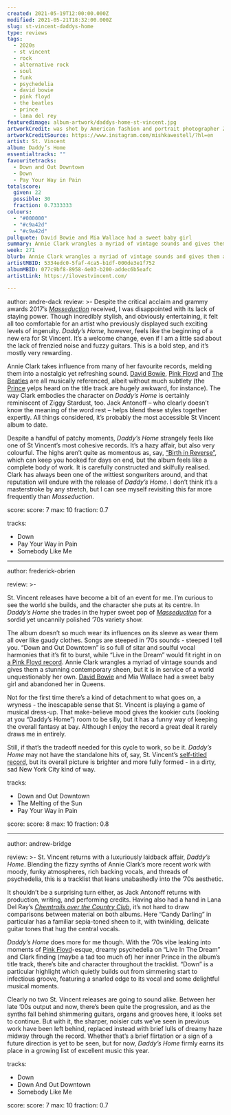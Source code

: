 ```yaml
---
created: 2021-05-19T12:00:00.000Z
modified: 2021-05-21T18:32:00.000Z
slug: st-vincent-daddys-home
type: reviews
tags:
  - 2020s
  - st vincent
  - rock
  - alternative rock
  - soul
  - funk
  - psychedelia
  - david bowie
  - pink floyd
  - the beatles
  - prince
  - lana del rey
featuredimage: album-artwork/daddys-home-st-vincent.jpg
artworkCredit: was shot by American fashion and portrait photographer Zackery Michael, with design by British artist Mishka Westell.
artworkCreditSource: https://www.instagram.com/mishkawestell/?hl=en
artist: St. Vincent
album: Daddy’s Home
essentialtracks: ""
favouritetracks:
  - Down and Out Downtown
  - Down
  - Pay Your Way in Pain
totalscore:
  given: 22
  possible: 30
  fraction: 0.7333333
colours:
  - "#000000"
  - "#c9a42d"
  - "#c9a42d"
pullquote: David Bowie and Mia Wallace had a sweet baby girl
summary: Annie Clark wrangles a myriad of vintage sounds and gives them a stunning contemporary sheen, but it is in service of a world unquestionably her own. David Bowie and Mia Wallace had a sweet baby girl and abandoned her in South Queens.
week: 271
blurb: Annie Clark wrangles a myriad of vintage sounds and gives them a stunning contemporary sheen, but it is in service of a world unquestionably her own. David Bowie and Mia Wallace had a sweet baby girl and abandoned her in South Queens.
artistMBID: 5334edc0-5faf-4ca5-b1df-000de3e1f752
albumMBID: 077c9bf8-8958-4e03-b200-addec6b5eafc
artistLink: https://ilovestvincent.com/

---
```

author: andre-dack
review: >-
  Despite the critical acclaim and grammy awards 2017’s _[Masseduction](/reviews/st-vincent-masseduction/)_ received, I was disappointed with its lack of staying power. Though incredibly stylish, and obviously entertaining, it felt all too comfortable for an artist who previously displayed such exciting levels of ingenuity. _Daddy’s Home_, however, feels like the beginning of a new era for St Vincent. It’s a welcome change, even if I am a little sad about the lack of frenzied noise and fuzzy guitars. This is a bold step, and it’s mostly very rewarding.

  Annie Clark takes influence from many of her favourite records, melding them into a nostalgic yet refreshing sound. [David Bowie](/reviews/david-bowie-hunky-dory/), [Pink Floyd](/reviews/pink-floyd-the-dark-side-of-the-moon/) and [The Beatles](/reviews/the-beatles-revolver/) are all musically referenced, albeit without much subtlety (the [Prince](/reviews/price-purple-rain/) yelps heard on the title track are hugely awkward, for instance). The way Clark embodies the character on _Daddy’s Home_ is certainly reminiscent of Ziggy Stardust, too. Jack Antonoff – who clearly doesn’t know the meaning of the word rest – helps blend these styles together expertly. All things considered, it’s probably the most accessible St Vincent album to date.

  Despite a handful of patchy moments, _Daddy’s Home_ strangely feels like one of St Vincent’s most cohesive records. It’s a hazy affair, but also very colourful. The highs aren’t quite as momentous as, say, [“Birth in Reverse”](/reviews/st-vincent-st-vincent/), which can keep you hooked for days on end, but the album feels like a complete body of work. It is carefully constructed and skilfully realised. Clark has always been one of the wittiest songwriters around, and that reputation will endure with the release of _Daddy’s Home_. I don’t think it’s a masterstroke by any stretch, but I can see myself revisiting this far more frequently than _Masseduction_.
  
score:
  score: 7
  max: 10
  fraction: 0.7
  
tracks:
  - Down
  - Pay Your Way in Pain
  - Somebody Like Me

---
author: frederick-obrien

review: >-

  St. Vincent releases have become a bit of an event for me. I’m curious to see the world she builds, and the character she puts at its centre. In _Daddy’s Home_ she trades in the hyper sweet pop of _[Masseduction](/reviews/st-vincent-masseduction/)_ for a sordid yet uncannily polished ’70s variety show. 

  The album doesn’t so much wear its influences on its sleeve as wear them all over like gaudy clothes. Songs are steeped in ’70s sounds - steeped I tell you. “Down and Out Downtown” is so full of sitar and soulful vocal harmonies that it’s fit to burst, while “Live in the Dream” would fit right in on [a Pink Floyd record](/reviews/pink-floyd-the-dark-side-of-the-moon/). Annie Clark wrangles a myriad of vintage sounds and gives them a stunning contemporary sheen, but it is in service of a world unquestionably her own. [David Bowie](/reviews/david-bowie-blackstar/) and Mia Wallace had a sweet baby girl and abandoned her in Queens.

  Not for the first time there’s a kind of detachment to what goes on, a wryness - the inescapable sense that St. Vincent is playing a game of musical dress-up. That make-believe mood gives the kookier cuts (looking at you “Daddy’s Home”) room to be silly, but it has a funny way of keeping the overall fantasy at bay. Although I enjoy the record a great deal it rarely draws me in entirely.

  Still, if that’s the tradeoff needed for this cycle to work, so be it. _Daddy’s Home_ may not have the standalone hits of, say, St. Vincent’s [self-titled record](/reviews/st-vincent-st-vincent/), but its overall picture is brighter and more fully formed - in a dirty, sad New York City kind of way.
  
tracks:
  - Down and Out Downtown
  - The Melting of the Sun
  - Pay Your Way in Pain

score:
  score: 8
  max: 10
  fraction: 0.8

---
author: andrew-bridge

review: >-
  St. Vincent returns with a luxuriously laidback affair, _Daddy’s Home_. Blending the fizzy synths of Annie Clark’s more recent work with moody, funky atmospheres, rich backing vocals, and threads of psychedelia, this is a tracklist that leans unabashedly into the ’70s aesthetic.

  It shouldn’t be a surprising turn either, as Jack Antonoff returns with production, writing, and performing credits. Having also had a hand in Lana Del Ray’s _[Chemtrails over the Country Club](/reviews/lana-del-rey-chemtrails-over-the-country-club/)_, it’s not hard to draw comparisons between material on both albums. Here “Candy Darling” in particular has a familiar sepia-toned sheen to it, with twinkling, delicate guitar tones that hug the central vocals.

  _Daddy’s Home_ does more for me though. With the ’70s vibe leaking into moments of [Pink Floyd](/reviews/pink-floyd-the-dark-side-of-the-moon/)-esque, dreamy psychedelia on “Live In The Dream” and Clark finding (maybe a tad too much of) her inner Prince in the album’s title track, there’s bite and character throughout the tracklist. “Down” is a particular highlight which quietly builds out from simmering start to infectious groove, featuring a snarled edge to its vocal and some delightful musical moments.

  Clearly no two St. Vincent releases are going to sound alike. Between her late ’00s output and now, there’s been quite the progression, and as the synths fall behind shimmering guitars, organs and grooves here, it looks set to continue. But with it, the sharper, noisier cuts we’ve seen in previous work have been left behind, replaced instead with brief lulls of dreamy haze midway through the record. Whether that’s a brief flirtation or a sign of a future direction is yet to be seen, but for now, _Daddy’s Home_ firmly earns its place in a growing list of excellent music this year.
  
tracks:
  - Down
  - Down And Out Downtown
  - Somebody Like Me
 
score:
  score: 7
  max: 10
  fraction: 0.7

